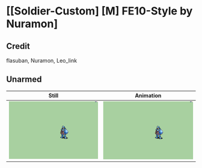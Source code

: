 # [\[Soldier-Custom\] \[M\] FE10-Style by Nuramon]

## Credit

flasuban, Nuramon, Leo_link
	
## Unarmed

| Still | Animation |
| :---: | :-------: |
| ![Unarmed still](./Unarmed_000.png) | ![Unarmed animation](./Unarmed.gif) |
